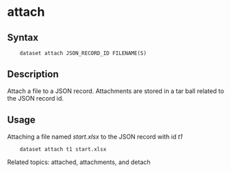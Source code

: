 
# attach

## Syntax 

```
    dataset attach JSON_RECORD_ID FILENAME(S)
```

## Description

Attach a file to a JSON record. Attachments are stored in a tar ball
related to the JSON record id.

## Usage

Attaching a file named *start.xlsx* to the JSON record with id _t1_

```shell
    dataset attach t1 start.xlsx
```

Related topics: attached, attachments, and detach

